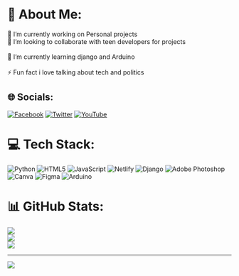 # 💫 About Me:
🔭 I’m currently working on Personal projects<br>👯 I’m looking to collaborate with teen developers for projects<br><br>🌱 I’m currently learning django and Arduino<br><br>⚡ Fun fact i love talking about tech and politics


## 🌐 Socials:
[![Facebook](https://img.shields.io/badge/Facebook-%231877F2.svg?logo=Facebook&logoColor=white)](https://facebook.com/SanjayBhandari) [![Twitter](https://img.shields.io/badge/Twitter-%231DA1F2.svg?logo=Twitter&logoColor=white)](https://twitter.com/dashing-dev) [![YouTube](https://img.shields.io/badge/YouTube-%23FF0000.svg?logo=YouTube&logoColor=white)](https://youtube.com/c/essaycom) 

# 💻 Tech Stack:
![Python](https://img.shields.io/badge/python-3670A0?style=for-the-badge&logo=python&logoColor=ffdd54) ![HTML5](https://img.shields.io/badge/html5-%23E34F26.svg?style=for-the-badge&logo=html5&logoColor=white) ![JavaScript](https://img.shields.io/badge/javascript-%23323330.svg?style=for-the-badge&logo=javascript&logoColor=%23F7DF1E) ![Netlify](https://img.shields.io/badge/netlify-%23000000.svg?style=for-the-badge&logo=netlify&logoColor=#00C7B7) ![Django](https://img.shields.io/badge/django-%23092E20.svg?style=for-the-badge&logo=django&logoColor=white) ![Adobe Photoshop](https://img.shields.io/badge/adobephotoshop-%2331A8FF.svg?style=for-the-badge&logo=adobephotoshop&logoColor=white) ![Canva](https://img.shields.io/badge/Canva-%2300C4CC.svg?style=for-the-badge&logo=Canva&logoColor=white) 	![Figma](https://img.shields.io/badge/figma-%23F24E1E.svg?style=for-the-badge&logo=figma&logoColor=white) ![Arduino](https://img.shields.io/badge/-Arduino-00979D?style=for-the-badge&logo=Arduino&logoColor=white)
# 📊 GitHub Stats:
![](https://github-readme-stats.vercel.app/api?username=dashing-dev&theme=dark&hide_border=false&include_all_commits=true&count_private=true)<br/>
![](https://github-readme-streak-stats.herokuapp.com/?user=dashing-dev&theme=dark&hide_border=false)<br/>
![](https://github-readme-stats.vercel.app/api/top-langs/?username=dashing-dev&theme=dark&hide_border=false&include_all_commits=true&count_private=true&layout=compact)

---
[![](https://visitcount.itsvg.in/api?id=dashing-dev&icon=0&color=0)](https://visitcount.itsvg.in)
